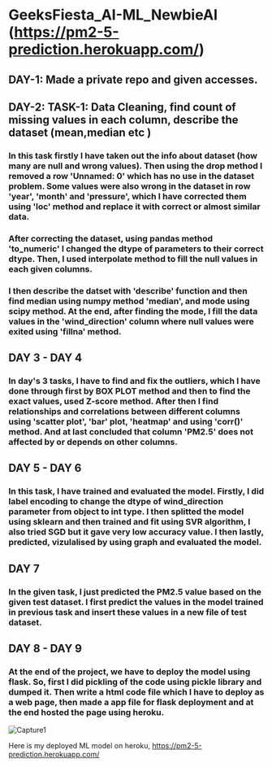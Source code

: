 # GeeksFiesta_AI-ML_NewbieAI (https://pm2-5-prediction.herokuapp.com/)
<u></u>
## DAY-1: Made a private repo and given accesses.
<u> </u>
## DAY-2: TASK-1: Data Cleaning, find count of missing values in each column, describe the dataset (mean,median etc )

<p><h3>In this task firstly I have taken out the info about dataset (how many are null and wrong values). Then using the drop method I removed a row 'Unnamed: 0' which has no use in the dataset problem. Some values were also wrong in the dataset in row 'year', 'month' and 'pressure', which I have corrected them using 'loc' method and replace it with correct or almost similar data.</h3></p>
 <p><h3>   After correcting the dataset, using pandas method 'to_numeric' I changed the dtype of parameters to their correct dtype. Then, I used interpolate method to fill the null values in each given columns.</h3></p>
 <p><h3>   I then describe the datset with 'describe' function and then find median using numpy method 'median', and mode using scipy method. At the end, after finding the mode, I fill the data values in the 'wind_direction' column where null values were exited using 'fillna' method. </h3></p>
 
<u></u>

<u></u>
## DAY 3 - DAY 4
<p><H3> In day's 3 tasks, I have to find and fix the outliers, which I have done through first by BOX PLOT method and then to find the exact values, used Z-score method. After then I find relationships and correlations between different columns using 'scatter plot', 'bar' plot, 'heatmap' and using 'corr()' method. 
  And at last concluded that column 'PM2.5' does not affected by or depends on other columns. </H3></p>

## DAY 5 - DAY 6
<h3> In this task, I have trained and evaluated the model. Firstly, I did label encoding to change the dtype of wind_direction parameter from object to int type. I then 
splitted the model using sklearn and then trained and fit using SVR algorithm, I also tried SGD but it gave very low accuracy value. I then lastly, predicted, vizulalised by using 
graph and evaluated the model. </h3>

## DAY 7
<H3> In the given task, I just predicted the PM2.5 value based on the given test dataset. I first predict the values in the model trained in previous task and insert these values in a new file of test dataset.</h3>

## DAY 8 - DAY 9
<h3> At the end of the project, we have to deploy the model using flask. So, first I did pickling of the code using pickle library and dumped it. Then write a html code file which I have to deploy as a web page, then made a app file for flask deployment and at the end hosted the page using heroku.</h3>

![Capture1](https://user-images.githubusercontent.com/77427143/134116391-5449ca65-8106-4567-8c6e-e9a29494a65a.PNG)

Here is my deployed ML model on heroku,
https://pm2-5-prediction.herokuapp.com/
